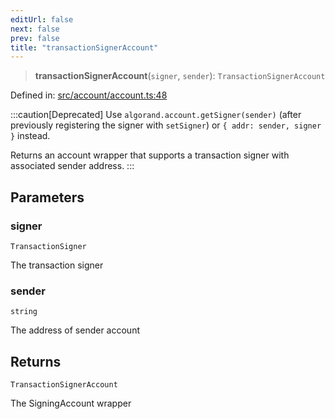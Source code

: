 ```yaml
---
editUrl: false
next: false
prev: false
title: "transactionSignerAccount"
---
```


> **transactionSignerAccount**(`signer`, `sender`): `TransactionSignerAccount`

Defined in: [src/account/account.ts:48](https://github.com/algorandfoundation/algokit-utils-ts/blob/45957336d0cbf88c980c0a3343335a5e5e142c93/src/account/account.ts#L48)

:::caution[Deprecated]
Use `algorand.account.getSigner(sender)` (after previously registering the signer with `setSigner`) or `{ addr: sender, signer }` instead.

Returns an account wrapper that supports a transaction signer with associated sender address.
:::

## Parameters

### signer

`TransactionSigner`

The transaction signer

### sender

`string`

The address of sender account

## Returns

`TransactionSignerAccount`

The SigningAccount wrapper
